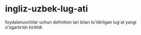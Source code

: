 # ingliz-uzbek-lug-ati
foydalanuvchilar uchun definition lari bilan to'ldirilgan lug'at
yangi o'zgartirish kiritildi
